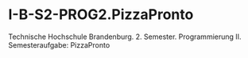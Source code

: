# I-B-S2-PROG2.PizzaPronto
Technische Hochschule Brandenburg.  2. Semester.  Programmierung II.  Semesteraufgabe: PizzaPronto
